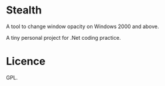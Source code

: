 Stealth
=======

A tool to change window opacity on Windows 2000 and above.

A tiny personal project for .Net coding practice.


Licence
=======
GPL.
